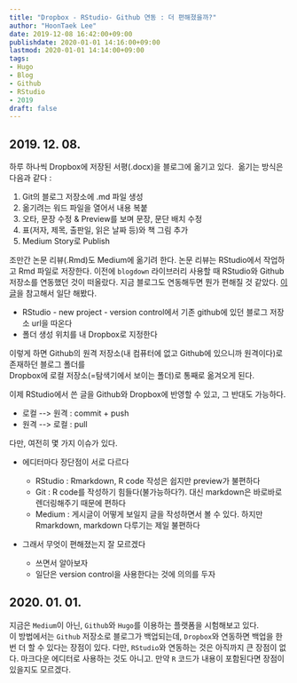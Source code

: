 ```yaml
---
title: "Dropbox - RStudio- Github 연동 : 더 편해졌을까?"
author: "HoonTaek Lee"
date: 2019-12-08 16:42:00+09:00
publishdate: 2020-01-01 14:16:00+09:00
lastmod: 2020-01-01 14:14:00+09:00
tags:
- Hugo
- Blog
- Github
- RStudio
- 2019
draft: false
---
```


## 2019. 12. 08.

하루 하나씩 Dropbox에 저장된 서평(.docx)을 블로그에 옮기고 있다. 
옮기는 방식은 다음과 같다 :  
1. Git의 블로그 저장소에 .md 파일 생성
2. 옮기려는 워드 파일을 열어서 내용 복붙
3. 오타, 문장 수정 & Preview를 보며 문장, 문단 배치 수정
4. 표(저자, 제목, 출판일, 읽은 날짜 등)와 책 그림 추가
5. Medium Story로 Publish

조만간 논문 리뷰(.Rmd)도 Medium에 옮기려 한다. 논문 리뷰는 RStudio에서 작업하고 Rmd 파일로 저장한다. 이전에 `blogdown` 라이브러리 사용할 때 RStudio와 Github 저장소를 연동했던 것이 떠올랐다. 지금 블로그도 연동해두면 뭔가 편해질 것 같았다. [이 글]( https://uang.tistory.com/11)을 참고해서 일단 해봤다.

  - RStudio - new project - version control에서 기존 github에 있던 블로그 저장소 url을 따온다
  - 폴더 생성 위치를 내 Dropbox로 지정한다

이렇게 하면 Github의 원격 저장소(내 컴퓨터에 없고 Github에 있으니까 원격이다)로 존재하던 블로그 폴더를  
Dropbox에 로컬 저장소(=탐색기에서 보이는 폴더)로 통째로 옮겨오게 된다.

이제 RStudio에서 쓴 글을 Github와 Dropbox에 반영할 수 있고, 그 반대도 가능하다.

  - 로컬 --> 원격 : commit + push
  - 원격 --> 로컬 : pull

다만, 여전히 몇 가지 이슈가 있다.

  - 에디터마다 장단점이 서로 다르다
    - RStudio : Rmarkdown, R code 작성은 쉽지만 preview가 불편하다
    - Git : R code를 작성하기 힘들다(불가능하다?). 대신 markdown은 바로바로 렌더링해주기 때문에 편하다
    - Medium : 게시글이 어떻게 보일지 글을 작성하면서 볼 수 있다. 하지만 Rmarkdown, markdown 다루기는 제일 불편하다

  - 그래서 무엇이 편해졌는지 잘 모르겠다
    - 쓰면서 알아보자
    - 일단은 version control을 사용한다는 것에 의의를 두자

## 2020. 01. 01.

지금은 `Medium`이 아닌, `Github`와 `Hugo`를 이용하는 플랫폼을 시험해보고 있다.  
이 방법에서는 `Github` 저장소로 블로그가 백업되는데, `Dropbox`와 연동하면 백업을 한 번 더 할 수 있다는 장점이 있다. 다만, `RStudio`와 연동하는 것은 아직까지 큰 장점이 없다. 마크다운 에디터로 사용하는 것도 아니고. 만약 `R` 코드가 내용이 포함된다면 장점이 있을지도 모르겠다.
